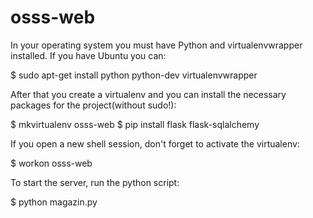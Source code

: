 osss-web
========

In your operating system you must have Python and virtualenvwrapper installed. If you have Ubuntu you can:

$ sudo apt-get install python python-dev virtualenvwrapper

After that you create a virtualenv and you can install the necessary packages for the project(without sudo!):

$ mkvirtualenv osss-web
$ pip install flask flask-sqlalchemy

If you open a new shell session, don't forget to activate the virtualenv:

$ workon osss-web

To start the server, run the python script:

$ python magazin.py
